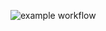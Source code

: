 ![example workflow](https://github.com/nitin-nizhawan/algolib/actions/workflows/main.yml/badge.svg)
